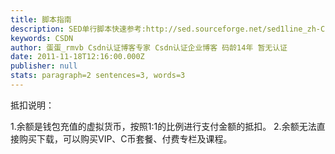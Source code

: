 ```yaml
---
title: 脚本指南
description: SED单行脚本快速参考:http://sed.sourceforge.net/sed1line_zh-CN.htmlAWK单行脚本快速参考:http://snap.nlc.dcccd.edu/reference/awkref/gawk_4.html#SEC24http://snap.nlc.dcccd.edu/reference/awkref/gawk_1.html
keywords: CSDN
author: 蛋蛋_rmvb Csdn认证博客专家 Csdn认证企业博客 码龄14年 暂无认证
date: 2011-11-18T12:16:00.000Z
publisher: null
stats: paragraph=2 sentences=3, words=3
---
```

抵扣说明：

1.余额是钱包充值的虚拟货币，按照1:1的比例进行支付金额的抵扣。
2.余额无法直接购买下载，可以购买VIP、C币套餐、付费专栏及课程。
